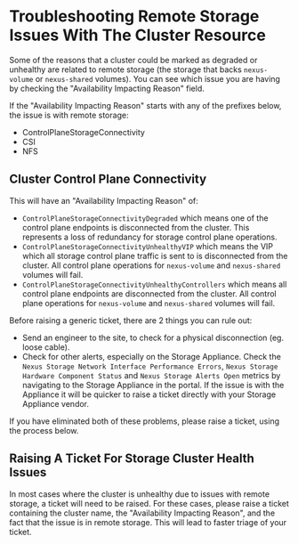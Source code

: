 # Troubleshooting Remote Storage Issues With The Cluster Resource
Some of the reasons that a cluster could be marked as degraded or unhealthy are related to remote
storage (the storage that backs `nexus-volume` or `nexus-shared` volumes). You can see which issue
you are having by checking the "Availability Impacting Reason" field.

If the "Availability Impacting Reason" starts with any of the prefixes below, the issue is with
remote storage:
- ControlPlaneStorageConnectivity
- CSI
- NFS

## Cluster Control Plane Connectivity
This will have an "Availability Impacting Reason" of:
- `ControlPlaneStorageConnectivityDegraded` which means one of the control plane endpoints is
disconnected from the cluster. This represents a loss of redundancy for storage control plane
operations.
- `ControlPlaneStorageConnectivityUnhealthyVIP` which means the VIP which all storage control plane
traffic is sent to is disconnected from the cluster. All control plane operations for `nexus-volume`
and `nexus-shared` volumes will fail.
- `ControlPlaneStorageConnectivityUnhealthyControllers` which means all control plane endpoints are
disconnected from the cluster. All control plane operations for `nexus-volume` and `nexus-shared`
volumes will fail.

Before raising a generic ticket, there are 2 things you can rule out:
- Send an engineer to the site, to check for a physical disconnection (eg. loose cable).
- Check for other alerts, especially on the Storage Appliance. Check the 
`Nexus Storage Network Interface Performance Errors`, `Nexus Storage Hardware Component Status` and 
`Nexus Storage Alerts Open` metrics by navigating to the Storage Appliance in the portal. If the
issue is with the Appliance it will be quicker to raise a ticket directly with your Storage Appliance
vendor.

If you have eliminated both of these problems, please raise a ticket, using the process below.

## Raising A Ticket For Storage Cluster Health Issues
In most cases where the cluster is unhealthy due to issues with remote storage, a ticket will need to
be raised. For these cases, please raise a ticket containing the cluster name, the "Availability
Impacting Reason", and the fact that the issue is in remote storage. This will lead to faster triage
of your ticket. 